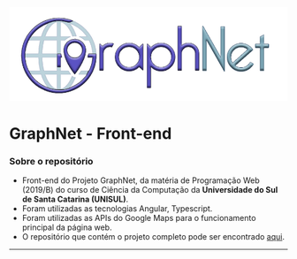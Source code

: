 ![](https://raw.githubusercontent.com/FranciscoMelloJr/GraphNet/master/3.%20Documentos%20%26%20etc/Prototipos/New/GraphNet%20-%20Logo%20v2.png)

# GraphNet - Front-end
### Sobre o repositório

- Front-end do Projeto GraphNet, da matéria de Programação Web (2019/B) do curso de Ciência da Computação da **Universidade do Sul de Santa Catarina (UNISUL)**.
- Foram utilizadas as tecnologias Angular, Typescript.
- Foram utilizadas as APIs do Google Maps para o funcionamento principal da página web.
- O repositório que contém o projeto completo pode ser encontrado [aqui](https://github.com/FranciscoMelloJr/GraphNet).
-------------
